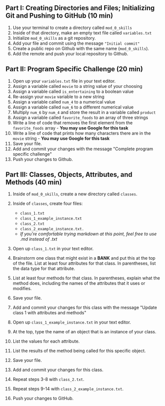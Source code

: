 ## Part I: Creating Directories and Files; Initializing Git and Pushing to GitHub (10 min)
1. Use your terminal to create a directory called `mod_0_skills`
1. Inside of that directory, make an empty text file called `variables.txt`
1. Initialize `mod_0_skills` as a git repository.
1. Add your file and commit using the message `"Initial commit"`
1. Create a public repo on Github with the same name (`mod_0_skills`).
1. Add the remote and push your local repository to Github.

## Part II: Program Specific Challenge (20 min)
1. Open up your `variables.txt` file in your text editor.
1. Assign a variable called `movie` to a string value of your choosing
1. Assign a variable called `is_entertaining` to a boolean value
1. Re-assign your `movie` variable to a new string
1. Assign a variable called `num_4` to a numerical value
1. Assign a variable called `num_6` to a different numerical value
1. Multiply `num_6` by `num_4` and store the result in a variable called `product`
1. Assign a variable called `favorite_foods` to an array of three strings
1. Write a line of code that removes the first element from the `favorite_foods` array - **You may use Google for this task**
1. Write a line of code that prints how many characters there are in the `movie` string - **You may use Google for this task**
1. Save your file.
1. Add and commit your changes with the message "Complete program specific challenge"
1. Push your changes to Github.

## Part III: Classes, Objects, Attributes, and Methods (40 min)
1. Inside of `mod_0_skills`, create a new directory called `classes`.
1. Inside of `classes`, create four files:
    - `class_1.txt` 
    - `class_1_example_instance.txt`
    - `class_2.txt` 
    - `class_2_example_instance.txt. `
    - *If you're comfortable trying markdown at this point, feel free to use .md instead of .txt*

1. Open up `class_1.txt` in your text editor.
1. Brainstorm one class that might exist in a **BANK** and put this at the top of the file.
List at least four attributes for that class. In parentheses, list the data type for that attribute.
1. List at least four methods for that class. In parentheses, explain what the method does, including the names of the attributes that it uses or modifies.
1. Save your file.
1. Add and commit your changes for this class with the message "Update class 1 with attributes and methods"
1. Open up `class_1_example_instance.txt` in your text editor.
1. At the top, type the name of an object that is an instance of your class.
1. List the values for each attribute.
1. List the results of the method being called for this specific object.
1. Save your file.
1. Add and commit your changes for this class.
1. Repeat steps 3-8 with `class_2.txt`.
1. Repeat steps 9-14 with `class_2_example_instance.txt`.
1. Push your changes to GitHub.
